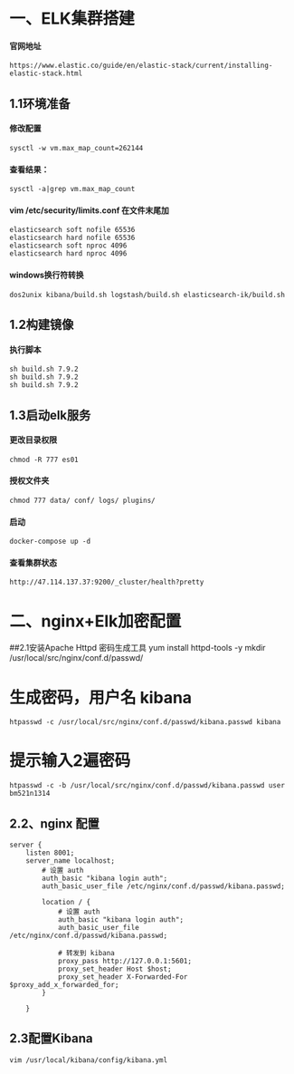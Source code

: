 # 一、ELK集群搭建
#### 官网地址
    https://www.elastic.co/guide/en/elastic-stack/current/installing-elastic-stack.html
## 1.1环境准备
#### 修改配置
    sysctl -w vm.max_map_count=262144
#### 查看结果：
    sysctl -a|grep vm.max_map_count
#### vim /etc/security/limits.conf 在文件末尾加
    elasticsearch soft nofile 65536
    elasticsearch hard nofile 65536
    elasticsearch soft nproc 4096
    elasticsearch hard nproc 4096
#### windows换行符转换
    dos2unix kibana/build.sh logstash/build.sh elasticsearch-ik/build.sh
## 1.2构建镜像
#### 执行脚本
    sh build.sh 7.9.2
    sh build.sh 7.9.2
    sh build.sh 7.9.2
## 1.3启动elk服务
#### 更改目录权限
    chmod -R 777 es01
#### 授权文件夹
    chmod 777 data/ conf/ logs/ plugins/
#### 启动
    docker-compose up -d
#### 查看集群状态
    http://47.114.137.37:9200/_cluster/health?pretty
# 二、nginx+Elk加密配置
##2.1安装Apache Httpd 密码生成工具
    yum install httpd-tools -y
    mkdir /usr/local/src/nginx/conf.d/passwd/
# 生成密码，用户名 kibana
    htpasswd -c /usr/local/src/nginx/conf.d/passwd/kibana.passwd kibana
# 提示输入2遍密码
    htpasswd -c -b /usr/local/src/nginx/conf.d/passwd/kibana.passwd user bm521n1314
## 2.2、nginx 配置

    server {
        listen 8001;
        server_name localhost;
            # 设置 auth
            auth_basic "kibana login auth";
            auth_basic_user_file /etc/nginx/conf.d/passwd/kibana.passwd;

            location / {
                # 设置 auth
                auth_basic "kibana login auth";
                auth_basic_user_file /etc/nginx/conf.d/passwd/kibana.passwd;

                # 转发到 kibana
                proxy_pass http://127.0.0.1:5601;
                proxy_set_header Host $host;
                proxy_set_header X-Forwarded-For $proxy_add_x_forwarded_for;
            }

        }

## 2.3配置Kibana
    vim /usr/local/kibana/config/kibana.yml

